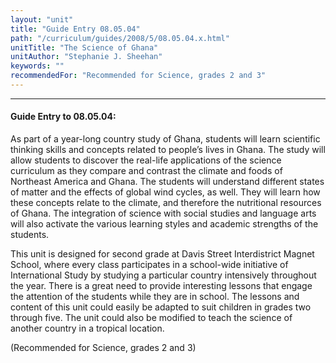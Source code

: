 ```yaml
---
layout: "unit"
title: "Guide Entry 08.05.04"
path: "/curriculum/guides/2008/5/08.05.04.x.html"
unitTitle: "The Science of Ghana"
unitAuthor: "Stephanie J. Sheehan"
keywords: ""
recommendedFor: "Recommended for Science, grades 2 and 3"
---
```

<body>
<hr/>
 <h4>
  Guide Entry to 08.05.04:
 </h4>
 <p>
  As part of a year-long country study of Ghana, students will learn scientific thinking skills and concepts related to people’s lives in Ghana. The study will allow students to discover the real-life applications of the science curriculum as they compare and contrast the climate and foods of Northeast America and Ghana. The students will understand different states of matter and the effects of global wind cycles, as well. They will learn how these concepts relate to the climate, and therefore the nutritional resources of Ghana. The integration of science with social studies and language arts will also activate the various learning styles and academic strengths of the students.
 </p>
<p>
  This unit is designed for second grade at Davis Street Interdistrict Magnet School, where every class participates in a school-wide initiative of International Study by studying a particular country intensively throughout the year. There is a great need to provide interesting lessons that engage the attention of the students while they are in school. The lessons and content of this unit could easily be adapted to suit children in grades two through five. The unit could also be modified to teach the science of another country in a tropical location.
 </p>
<p>
  (Recommended for Science, grades 2 and 3)
 </p>




</body>